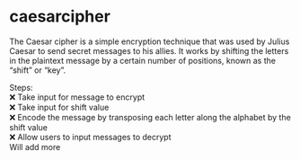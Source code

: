 # caesarcipher
The Caesar cipher is a simple encryption technique that was used by Julius Caesar to send secret messages to his allies. It works by shifting the letters in the plaintext message by a certain number of positions, known as the “shift” or “key”.

Steps:\
    ❌ Take input for message to encrypt\
    ❌ Take input for shift value\
    ❌ Encode the message by transposing each letter along the alphabet by the shift value\
    ❌ Allow users to input messages to decrypt\
    Will add more

